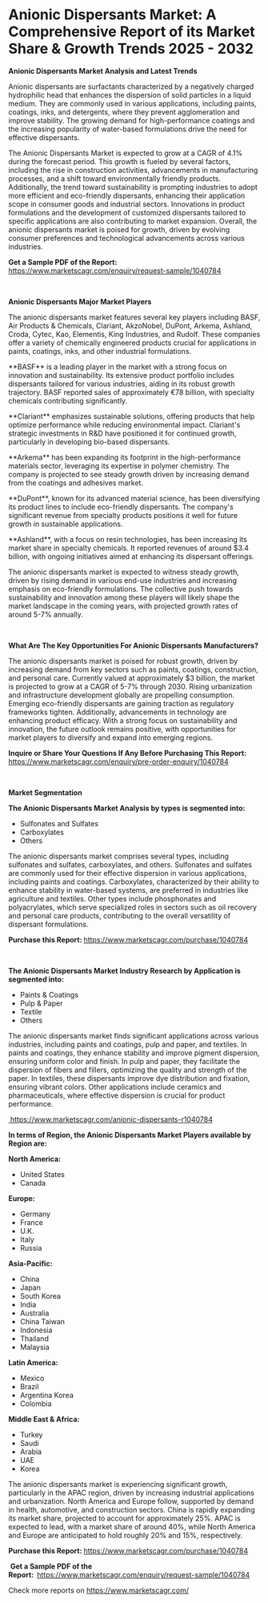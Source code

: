 <p><h1>Anionic Dispersants Market: A Comprehensive Report of its Market Share & Growth Trends 2025 - 2032</h1></p><p><strong>Anionic Dispersants Market Analysis and Latest Trends</strong></p>
<p><p>Anionic dispersants are surfactants characterized by a negatively charged hydrophilic head that enhances the dispersion of solid particles in a liquid medium. They are commonly used in various applications, including paints, coatings, inks, and detergents, where they prevent agglomeration and improve stability. The growing demand for high-performance coatings and the increasing popularity of water-based formulations drive the need for effective dispersants.</p><p>The Anionic Dispersants Market is expected to grow at a CAGR of 4.1% during the forecast period. This growth is fueled by several factors, including the rise in construction activities, advancements in manufacturing processes, and a shift toward environmentally friendly products. Additionally, the trend toward sustainability is prompting industries to adopt more efficient and eco-friendly dispersants, enhancing their application scope in consumer goods and industrial sectors. Innovations in product formulations and the development of customized dispersants tailored to specific applications are also contributing to market expansion. Overall, the anionic dispersants market is poised for growth, driven by evolving consumer preferences and technological advancements across various industries.</p></p>
<p><strong>Get a Sample PDF of the Report:&nbsp;</strong> <a href="https://www.marketscagr.com/enquiry/request-sample/1040784?utm_campaign=2483&utm_medium=2&utm_source=Github&utm_content=ia&utm_term=02042025&utm_id=anionic-dispersants">https://www.marketscagr.com/enquiry/request-sample/1040784</a></p>
<p>&nbsp;</p>
<p><strong>Anionic Dispersants Major Market Players</strong></p>
<p><p>The anionic dispersants market features several key players including BASF, Air Products & Chemicals, Clariant, AkzoNobel, DuPont, Arkema, Ashland, Croda, Cytec, Kao, Elementis, King Industries, and Rudolf. These companies offer a variety of chemically engineered products crucial for applications in paints, coatings, inks, and other industrial formulations.</p><p>**BASF** is a leading player in the market with a strong focus on innovation and sustainability. Its extensive product portfolio includes dispersants tailored for various industries, aiding in its robust growth trajectory. BASF reported sales of approximately €78 billion, with specialty chemicals contributing significantly.</p><p>**Clariant** emphasizes sustainable solutions, offering products that help optimize performance while reducing environmental impact. Clariant's strategic investments in R&D have positioned it for continued growth, particularly in developing bio-based dispersants.</p><p>**Arkema** has been expanding its footprint in the high-performance materials sector, leveraging its expertise in polymer chemistry. The company is projected to see steady growth driven by increasing demand from the coatings and adhesives market.</p><p>**DuPont**, known for its advanced material science, has been diversifying its product lines to include eco-friendly dispersants. The company's significant revenue from specialty products positions it well for future growth in sustainable applications.</p><p>**Ashland**, with a focus on resin technologies, has been increasing its market share in specialty chemicals. It reported revenues of around $3.4 billion, with ongoing initiatives aimed at enhancing its dispersant offerings.</p><p>The anionic dispersants market is expected to witness steady growth, driven by rising demand in various end-use industries and increasing emphasis on eco-friendly formulations. The collective push towards sustainability and innovation among these players will likely shape the market landscape in the coming years, with projected growth rates of around 5-7% annually.</p></p>
<p>&nbsp;</p>
<p><strong>What Are The Key Opportunities For Anionic Dispersants Manufacturers?</strong></p>
<p><p>The anionic dispersants market is poised for robust growth, driven by increasing demand from key sectors such as paints, coatings, construction, and personal care. Currently valued at approximately $3 billion, the market is projected to grow at a CAGR of 5-7% through 2030. Rising urbanization and infrastructure development globally are propelling consumption. Emerging eco-friendly dispersants are gaining traction as regulatory frameworks tighten. Additionally, advancements in technology are enhancing product efficacy. With a strong focus on sustainability and innovation, the future outlook remains positive, with opportunities for market players to diversify and expand into emerging regions.</p></p>
<p><strong>Inquire or Share Your Questions If Any Before Purchasing This Report:</strong> <a href="https://www.marketscagr.com/enquiry/pre-order-enquiry/1040784?utm_campaign=2483&utm_medium=2&utm_source=Github&utm_content=ia&utm_term=02042025&utm_id=anionic-dispersants">https://www.marketscagr.com/enquiry/pre-order-enquiry/1040784</a></p>
<p>&nbsp;</p>
<p><strong>Market Segmentation</strong></p>
<p><strong>The Anionic Dispersants Market Analysis by types is segmented into:</strong></p>
<p><ul><li>Sulfonates and Sulfates</li><li>Carboxylates</li><li>Others</li></ul></p>
<p><p>The anionic dispersants market comprises several types, including sulfonates and sulfates, carboxylates, and others. Sulfonates and sulfates are commonly used for their effective dispersion in various applications, including paints and coatings. Carboxylates, characterized by their ability to enhance stability in water-based systems, are preferred in industries like agriculture and textiles. Other types include phosphonates and polyacrylates, which serve specialized roles in sectors such as oil recovery and personal care products, contributing to the overall versatility of dispersant formulations.</p></p>
<p><strong>Purchase this Report:&nbsp;</strong><a href="https://www.marketscagr.com/purchase/1040784?utm_campaign=2483&utm_medium=2&utm_source=Github&utm_content=ia&utm_term=02042025&utm_id=anionic-dispersants">https://www.marketscagr.com/purchase/1040784</a></p>
<p>&nbsp;</p>
<p><strong>The Anionic Dispersants Market Industry Research by Application is segmented into:</strong></p>
<p><ul><li>Paints & Coatings</li><li>Pulp & Paper</li><li>Textile</li><li>Others</li></ul></p>
<p><p>The anionic dispersants market finds significant applications across various industries, including paints and coatings, pulp and paper, and textiles. In paints and coatings, they enhance stability and improve pigment dispersion, ensuring uniform color and finish. In pulp and paper, they facilitate the dispersion of fibers and fillers, optimizing the quality and strength of the paper. In textiles, these dispersants improve dye distribution and fixation, ensuring vibrant colors. Other applications include ceramics and pharmaceuticals, where effective dispersion is crucial for product performance.</p></p>
<p><a href="https://www.marketscagr.com/anionic-dispersants-r1040784?utm_campaign=2483&utm_medium=2&utm_source=Github&utm_content=ia&utm_term=02042025&utm_id=anionic-dispersants">&nbsp;https://www.marketscagr.com/anionic-dispersants-r1040784</a></p>
<p><strong>In terms of Region, the Anionic Dispersants Market Players available by Region are:</strong></p>
<p>
    <p> <strong> North America: </strong>
        <ul>
            <li>United States</li>
            <li>Canada</li>
        </ul>
        </p> 
    <p> <strong> Europe: </strong>
        <ul>
            <li>Germany</li>
            <li>France</li>
            <li>U.K.</li>
            <li>Italy</li>
            <li>Russia</li>
        </ul>
        </p> 
    <p> <strong> Asia-Pacific: </strong>
        <ul>
            <li>China</li>
            <li>Japan</li>
            <li>South Korea</li>
            <li>India</li>
            <li>Australia</li>
            <li>China Taiwan</li>
            <li>Indonesia</li>
            <li>Thailand</li>
            <li>Malaysia</li>
        </ul>
        </p> 
    <p> <strong> Latin America: </strong>
        <ul>
            <li>Mexico</li>
            <li>Brazil</li>
            <li>Argentina Korea</li>
            <li>Colombia</li>
        </ul>
        </p> 
    <p> <strong> Middle East & Africa: </strong>
        <ul>
            <li>Turkey</li>
            <li>Saudi</li>
            <li>Arabia</li>
            <li>UAE</li>
            <li>Korea</li>
        </ul>
    </p>
    </p>
<p><p>The anionic dispersants market is experiencing significant growth, particularly in the APAC region, driven by increasing industrial applications and urbanization. North America and Europe follow, supported by demand in health, automotive, and construction sectors. China is rapidly expanding its market share, projected to account for approximately 25%. APAC is expected to lead, with a market share of around 40%, while North America and Europe are anticipated to hold roughly 20% and 15%, respectively.</p></p>
<p><strong>Purchase this Report: </strong><a href="https://www.marketscagr.com/purchase/1040784?utm_campaign=2483&utm_medium=2&utm_source=Github&utm_content=ia&utm_term=02042025&utm_id=anionic-dispersants">https://www.marketscagr.com/purchase/1040784</a></p>
<p>&nbsp;<strong>Get a Sample PDF of the Report:&nbsp;&nbsp;</strong><a href="https://www.marketscagr.com/enquiry/request-sample/1040784?utm_campaign=2483&utm_medium=2&utm_source=Github&utm_content=ia&utm_term=02042025&utm_id=anionic-dispersants">https://www.marketscagr.com/enquiry/request-sample/1040784</a></p>
<p><strong></strong></p>
<p>Check more reports on <a href="https://www.marketscagr.com/?utm_campaign=2483&utm_medium=2&utm_source=Github&utm_content=ia&utm_term=02042025&utm_id=anionic-dispersants">https://www.marketscagr.com/</a></p>